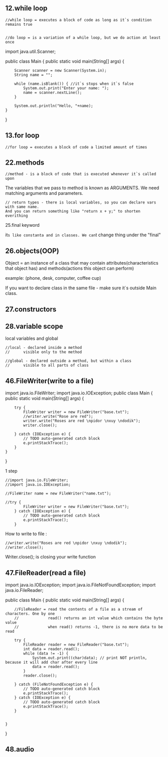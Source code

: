 ## 12.while loop

    //while loop = executes a block of code as long as it`s condition remains true
    

    //do loop = is a variation of a while loop, but we do action at least once

import java.util.Scanner;

public class Main {
public static void main(String[] args) {

        Scanner scanner = new Scanner(System.in);
        String name = "";

        while (name.isBlank()) { //it`s stops when it`s false
            System.out.print("Enter your name: ");
            name = scanner.nextLine();
        }

        System.out.println("Hello, "+name);
    }
}

## 13.for loop

    //for loop = executes a block of code a limited amount of times 

## 22.methods

    //method - is a block of code that is executed whenever it`s called upon

The variables that we pass to method is known as ARGUMENTS. We need matching arguments and parameters.

    // return types - there is local variables, so you can declare vars with same name. 
    And you can return something like "return x + y;" to shorten everithing


25.final keyword

it`s like constanta and in classes. We can`t change thing under the "final"

## 26.objects(OOP)

Object = an instance of a class that may contain attributes(characteristics that object has)
and methods(actions this object can perform)

example: (phone, desk, computer, coffee cup)

If you want to declare class in the same file - make sure it`s outside Main class.

## 27.constructors

## 28.variable scope

local variables and global

    //local - declared inside a method
    //      visible only to the method

    //global - declared outside a method, but within a class
    //      visible to all parts of class      

## 46.FileWriter(write to a file)

import java.io.FileWriter;
import java.io.IOException;
public class Main {
public static void main(String[] args) {

        try {
            FileWriter writer = new FileWriter("base.txt");
            //writer.write("Rose are red");
            writer.write("Roses are red \npidor \nxuy \ndodik");
            writer.close();

        } catch (IOException e) {
            // TODO auto-generated catch block
            e.printStackTrace();
        }
    }
}

1 step

    //import java.io.FileWriter;
    //import java.io.IOException;
    
    //FileWriter name = new FileWriter("name.txt");
    
    //try {
            FileWriter writer = new FileWriter("base.txt");
        } catch (IOException e) {
            // TODO auto-generated catch block
            e.printStackTrace();
        }

How to write to file :
    
    //writer.write("Roses are red \npidor \nxuy \ndodik");
    //writer.close(); 

Writer.close(); is closing your write function

## 47.FileReader(read a file)

import java.io.IOException;
import java.io.FileNotFoundException;
import java.io.FileReader;

public class Main {
public static void main(String[] args) {

        //FileReader = read the contents of a file as a stream of characters. One by one
        //             read() returns an int value which contains the byte value
        //             when read() returns -1, there is no more data to be read

        try {
            FileReader reader = new FileReader("base.txt");
            int data = reader.read();
            while (data != -1) {
                System.out.print((char)data); // print NOT println, because it will add char after every line
                data = reader.read();
            }
            reader.close();

        } catch (FileNotFoundException e) {
            // TODO auto-generated catch block
            e.printStackTrace();
        } catch (IOException e) {
            // TODO auto-generated catch block
            e.printStackTrace();
        }


    }
}

## 48.audio